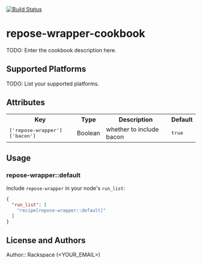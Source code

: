 [![Build Status](https://travis-ci.org/mmi-cookbooks/wrapper-repose.svg)](https://travis-ci.org/mmi-cookbooks/wrapper-repose)

# repose-wrapper-cookbook

TODO: Enter the cookbook description here.

## Supported Platforms

TODO: List your supported platforms.

## Attributes

<table>
  <tr>
    <th>Key</th>
    <th>Type</th>
    <th>Description</th>
    <th>Default</th>
  </tr>
  <tr>
    <td><tt>['repose-wrapper']['bacon']</tt></td>
    <td>Boolean</td>
    <td>whether to include bacon</td>
    <td><tt>true</tt></td>
  </tr>
</table>

## Usage

### repose-wrapper::default

Include `repose-wrapper` in your node's `run_list`:

```json
{
  "run_list": [
    "recipe[repose-wrapper::default]"
  ]
}
```

## License and Authors

Author:: Rackspace (<YOUR_EMAIL>)
